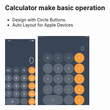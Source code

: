 ## Calculator make basic operation


- Design with Circle Buttons.
 - Auto Layout for Apple Devices

<pre><pre><img src="https://github.com/sherboo96/Calculator/blob/main/Screen.png" width="100"> <img src="https://github.com/sherboo96/Calculator/blob/main/iPad%20Screen.png" width="170">

